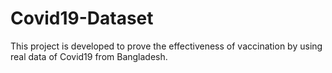 # Covid19-Dataset
This project is developed to prove the effectiveness of vaccination by using real data of Covid19 from Bangladesh. 
